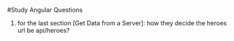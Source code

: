 #Study Angular Questions
1. for the last section [Get Data from a Server]: how they decide the heroes url be api/heroes?
